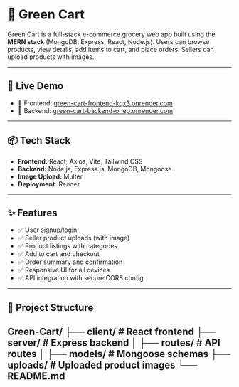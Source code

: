 # 🛒 Green Cart

Green Cart is a full-stack e-commerce grocery web app built using the **MERN stack** (MongoDB, Express, React, Node.js). 
Users can browse products, view details, add items to cart, and place orders. Sellers can upload products with images.

---

## 🚀 Live Demo

- 🔗 Frontend: [green-cart-frontend-kqx3.onrender.com](https://green-cart-frontend-kqx3.onrender.com)
- 🔗 Backend: [green-cart-backend-onep.onrender.com](https://green-cart-backend-onep.onrender.com)

----

## 📦 Tech Stack

- **Frontend:** React, Axios, Vite, Tailwind CSS
- **Backend:** Node.js, Express.js, MongoDB, Mongoose
- **Image Upload:** Multer
- **Deployment:** Render

---
## ✨ Features

- ✅ User signup/login
- ✅ Seller product uploads (with image)
- ✅ Product listings with categories
- ✅ Add to cart and checkout
- ✅ Order summary and confirmation
- ✅ Responsive UI for all devices
- ✅ API integration with secure CORS config

---
## 📁 Project Structure
Green-Cart/
├── client/ # React frontend
├── server/ # Express backend
│ ├── routes/ # API routes
│ ├── models/ # Mongoose schemas
├── uploads/ # Uploaded product images
└── README.md
---


